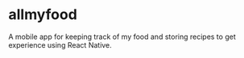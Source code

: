 # allmyfood
A mobile app for keeping track of my food and storing recipes to get experience using React Native.

